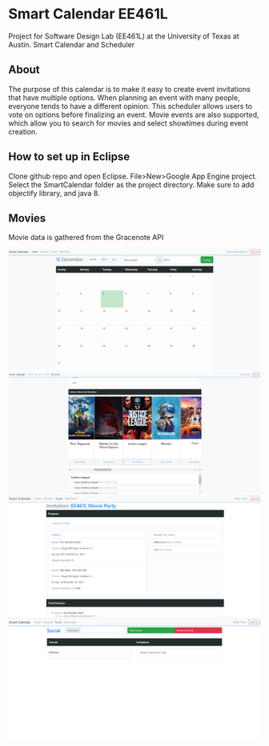 # Smart Calendar EE461L
Project for Software Design Lab (EE461L) at the University of Texas at Austin. Smart Calendar and Scheduler

## About
The purpose of this calendar is to make it easy to create event invitations that have multiple options. When planning an event with many people, everyone tends to have a different opinion. This scheduler allows users to vote on options before finalizing an event. Movie events are also supported, which allow you to search for movies and select showtimes during event creation.

## How to set up in Eclipse
Clone github repo and open Eclipse. File>New>Google App Engine project. Select the SmartCalendar folder as the project directory. Make sure to add objectify library, and java 8.

## Movies
Movie data is gathered from the Gracenote API

![Screenshot](screenshots/cal1.png)
![Screenshot](screenshots/cal2.png)
![Screenshot](screenshots/cal3.png)
![Screenshot](screenshots/cal4.png)

